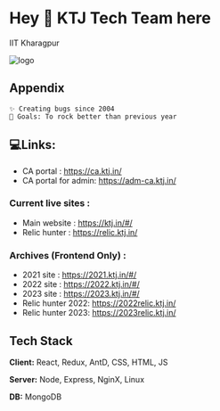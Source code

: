 
# Hey 👋 KTJ Tech Team here

IIT Kharagpur



![logo](https://i.postimg.cc/yY5HdkVN/183627377-3289767658018690-4773574184631505958-n.jpg)


## Appendix

    ✨ Creating bugs since 2004
    🎯 Goals: To rock better than previous year
    
## 💻Links:
- CA portal : https://ca.ktj.in/
- CA portal for admin: https://adm-ca.ktj.in/

 ###  Current live sites :
- Main website : https://ktj.in/#/
- Relic hunter : https://relic.ktj.in/

 ###  Archives (Frontend Only) :
- 2021 site : https://2021.ktj.in/#/
- 2022 site : https://2022.ktj.in/#/
- 2023 site : https://2023.ktj.in/#/
- Relic hunter 2022: https://2022relic.ktj.in/
- Relic hunter 2023: https://2023relic.ktj.in/



## Tech Stack

**Client:** React, Redux, AntD, CSS, HTML, JS

**Server:** Node, Express, NginX, Linux

**DB:** MongoDB

